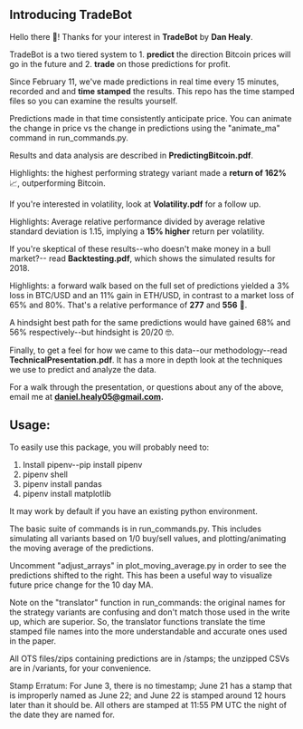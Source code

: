 <h2>Introducing TradeBot</h2>

Hello there 👋! Thanks for your interest in <strong>TradeBot</strong> by <strong>Dan Healy</strong>.

TradeBot is a two tiered system to 1. <strong>predict</strong> the direction Bitcoin prices will go
in the future and 2. <strong>trade</strong> on those predictions for profit.

Since February 11, we've made predictions in real time every 15 minutes,
recorded and and <strong>time stamped</strong> the results. This repo has the time stamped files so
you can examine the results yourself.

Predictions made in that time consistently anticipate price.
You can animate the change in price vs the change in predictions using the
"animate_ma" command in run_commands.py.

Results and data analysis are described in <strong>PredictingBitcoin.pdf</strong>.

Highlights: the highest performing strategy variant made a <strong>return of 162% </strong> 📈, outperforming Bitcoin.

If you're interested in volatility, look at <strong>Volatility.pdf</strong> for a follow up.

Highlights: Average relative performance divided by average relative standard deviation is
1.15, implying a <strong>15% higher</strong> return per volatility.

If you're skeptical of these results--who doesn't make money in a bull market?--
read <strong>Backtesting.pdf</strong>, which shows the simulated results for 2018.

Highlights: a forward walk based on the full set of predictions yielded a 3% loss in BTC/USD
and an 11% gain in ETH/USD, in contrast to a market loss of 65% and 80%. That's
a relative performance of <strong>277</strong> and <strong>556</strong> 🤑.

A hindsight best path for the same predictions would have gained 68% and 56%
respectively--but hindsight is 20/20 🤓.

Finally, to get a feel for how we came to this data--our methodology--read
<strong>TechnicalPresentation.pdf</strong>. It has a more in depth look at the techniques
we use to predict and analyze the data.

For a walk through the presentation, or questions about any of the above, email
me at <strong>daniel.healy05@gmail.com.</strong>

<h2>Usage:</h2>

To easily use this package, you will probably need to:

1. Install pipenv--pip install pipenv
2. pipenv shell
3. pipenv install pandas
4. pipenv install matplotlib

It may work by default if you have an existing python environment.

The basic suite of commands is in run_commands.py. This includes simulating
all variants based on 1/0 buy/sell values, and plotting/animating the moving
average of the predictions.

Uncomment "adjust_arrays" in plot_moving_average.py in order to see the
predictions shifted to the right. This has been a useful way to visualize future
price change for the 10 day MA.

Note on the "translator" function in run_commands: the original names for the
strategy variants are confusing and don't match those used in the write up,
which are superior. So, the translator functions translate the time stamped
file names into the more understandable and accurate ones used in the paper.

All OTS files/zips containing predictions are in /stamps; the unzipped CSVs are
in /variants, for your convenience.

Stamp Erratum:
For June 3, there is no timestamp;
June 21 has a stamp that is improperly named as June 22;
and June 22 is stamped around 12 hours later than it should be.
All others are stamped at 11:55 PM UTC the night of the date they are named for.
